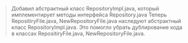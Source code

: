 > Добавил абстрактный класс RepositoryImpl.java, который имплементирует методы интерфейса Repository.java
> Теперь RepositiryFile.java, NewRepositoryFile.java наследуют абстрактный класс RepositoryImpl.java. Это помогло убрать дублирование кода в классах RepositiryFile.java, NewRepositoryFile.java.
